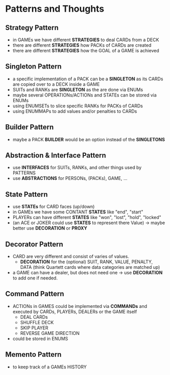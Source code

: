 # Patterns and Thoughts

## Strategy Pattern
- in GAMEs we have different **STRATEGIES** to deal CARDs from a DECK
- there are different **STRATEGIES** how PACKs of CARDs are created
- there are different **STRATEGIES** how the GOAL of a GAME is achieved

## Singleton Pattern
- a specific implementation of a PACK can be a **SINGLETON** as its CARDs are copied over to a DECK inside a GAME
- SUITs and RANKs are **SINGLETON** as the are done via ENUMs
- maybe several OPERATIONs/ACTIONs and STATEs can be stored via ENUMs
- using ENUMSETs to slice specific RANKs for PACKs of CARDs
- using ENUMMAPs to add values and/or penalties to CARDs

## Builder Pattern
- maybe a PACK **BUILDER** would be an option instead of the **SINGLETONS**

## Abstraction & Interface Pattern
- use **INTERFACES** for SUITs, RANKs, and other things used by PATTERNS
- use **ABSTRACTIONS** for PERSONs, (PACKs), GAME, ...

## State Pattern
- use **STATEs** for CARD faces (up/down)
- in GAMEs we have some CONTANT **STATES** like "end", "start"
- PLAYERs can have different **STATES** like "won", "lost", "hold", "locked"
- (an ACE or JOKER could use **STATES** to represent there Value) -> maybe better use **DECORATION** or **PROXY**

## Decorator Pattern
- CARD are very different and consist of varies of values.
  - **DECORATION** for the (optional) SUIT, RANK, VALUE, PENALTY, DATA (think Quartett cards where data categories are matched up)
- a GAME can have a dealer, but does not need one -> use **DECORATION** to add one if needed.

## Command Pattern
- ACTIONs in GAMES could be implemented via **COMMANDs** and executed by CARDs, PLAYERs, DEALERs or the GAME itself
  - DEAL CARDs
  - SHUFFLE DECK
  - SKIP PLAYER
  - REVERSE GAME DIRECTION
- could be stored in ENUMS

## Memento Pattern
- to keep track of a GAMEs HISTORY